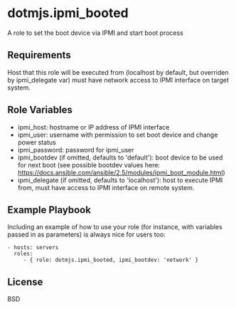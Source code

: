 dotmjs.ipmi_booted
=========

A role to set the boot device via IPMI and start boot process

Requirements
------------

Host that this role will be executed from (localhost by default, but overriden by ipmi_delegate var) must have network access to IPMI interface on target system.

Role Variables
--------------
- ipmi_host: hostname or IP address of IPMI interface
- ipmi_user: username with permission to set boot device and change power status
- ipmi_password: password for ipmi_user
- ipmi_bootdev (if omitted, defaults to 'default'): boot device to be used for next boot (see possible bootdev values here: https://docs.ansible.com/ansible/2.5/modules/ipmi_boot_module.html)
- ipmi_delegate (if omitted, defaults to 'localhost'): host to execute IPMI from, must have access to IPMI interface on remote system.


Example Playbook
----------------

Including an example of how to use your role (for instance, with variables passed in as parameters) is always nice for users too:

    - hosts: servers
      roles:
         - { role: dotmjs.ipmi_booted, ipmi_bootdev: 'network' }

License
-------

BSD
